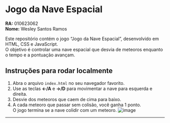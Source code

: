 
# Jogo da Nave Espacial

**RA:** 010623062  
**Nome:** Wesley Santos Ramos

Este repositório contém o jogo “Jogo da Nave Espacial”, desenvolvido em HTML, CSS e JavaScript.  
O objetivo é controlar uma nave espacial que desvia de meteoros enquanto o tempo e a pontuação avançam.

## Instruções para rodar localmente

1. Abra o arquivo `index.html` no seu navegador favorito.
2. Use as teclas **←/A** e **→/D** para movimentar a nave para esquerda e direita.
3. Desvie dos meteoros que caem de cima para baixo.
4. A cada meteoro que passar sem colisão, você ganha 1 ponto.  
   O jogo termina se a nave colidir com um meteoro.
![image](https://github.com/user-attachments/assets/304042e5-9311-485c-94b5-b96ee8731da6)

---

